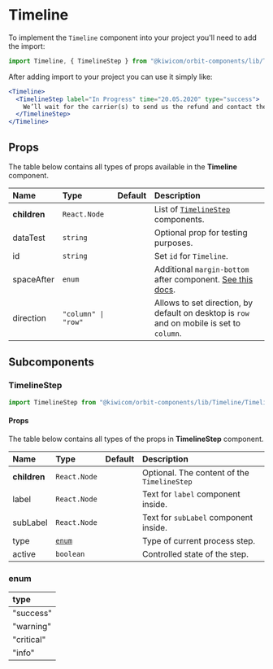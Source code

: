 # Timeline

To implement the `Timeline` component into your project you'll need to add the import:

```jsx
import Timeline, { TimelineStep } from "@kiwicom/orbit-components/lib/Timeline";
```

After adding import to your project you can use it simply like:

```jsx
<Timeline>
  <TimelineStep label="In Progress" time="20.05.2020" type="success">
    We’ll wait for the carrier(s) to send us the refund and contact them again if necessary.
  </TimelineStep>
</Timeline>
```

## Props

The table below contains all types of props available in the **Timeline** component.

| Name         | Type                | Default | Description                                                                                                                                                     |
| :----------- | :------------------ | :------ | :-------------------------------------------------------------------------------------------------------------------------------------------------------------- |
| **children** | `React.Node`        |         | List of [`TimelineStep`](#TimelineStep) components.                                                                                                             |
| dataTest     | `string`            |         | Optional prop for testing purposes.                                                                                                                             |
| id           | `string`            |         | Set `id` for `Timeline`.                                                                                                                                        |
| spaceAfter   | `enum`              |         | Additional `margin-bottom` after component. [See this docs](https://github.com/kiwicom/orbit/tree/master/packages/orbit-components/src/common/getSpacingToken). |
| direction    | `"column" \| "row"` |         | Allows to set direction, by default on desktop is `row` and on mobile is set to `column`.                                                                       |

## Subcomponents

### TimelineStep

```jsx
import TimelineStep from "@kiwicom/orbit-components/lib/Timeline/TimelineStep";
```

#### Props

The table below contains all types of the props in **TimelineStep** component.

| Name         | Type            | Default | Description                                 |
| :----------- | :-------------- | :------ | :------------------------------------------ |
| **children** | `React.Node`    |         | Optional. The content of the `TimelineStep` |
| label        | `React.Node`    |         | Text for `label` component inside.          |
| subLabel     | `React.Node`    |         | Text for `subLabel` component inside.       |
| type         | [`enum`](#enum) |         | Type of current process step.               |
| active       | `boolean`       |         | Controlled state of the step.               |

### enum

| type       |
| :--------- |
| "success"  |
| "warning"  |
| "critical" |
| "info"     |

